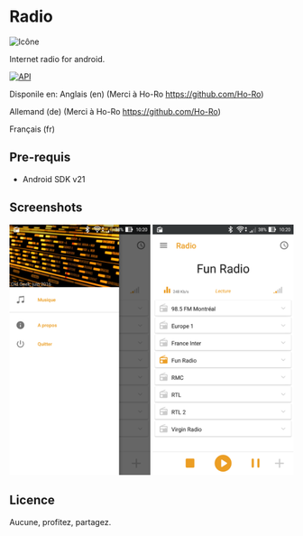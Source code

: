 # Radio
 ![Icône](/app/src/main/res/mipmap-xhdpi/ic_launcher.png)

Internet radio for android.

[![API](https://img.shields.io/badge/API-21%2B-brightgreen.svg?style=flat)](https://android-arsenal.com/api?level=21)

Disponile en: 
Anglais (en) (Merci à Ho-Ro https://github.com/Ho-Ro)

Allemand (de) (Merci à Ho-Ro https://github.com/Ho-Ro)

Français (fr)

Pre-requis
--------------

- Android SDK v21


Screenshots
-----------

<img alt="screenshot" src="/screenshot/01.png?raw=true" width="250px" />
<img alt="screenshot" src="/screenshot/02.png?raw=true" width="250px" />

Licence
-------

Aucune, profitez, partagez.



